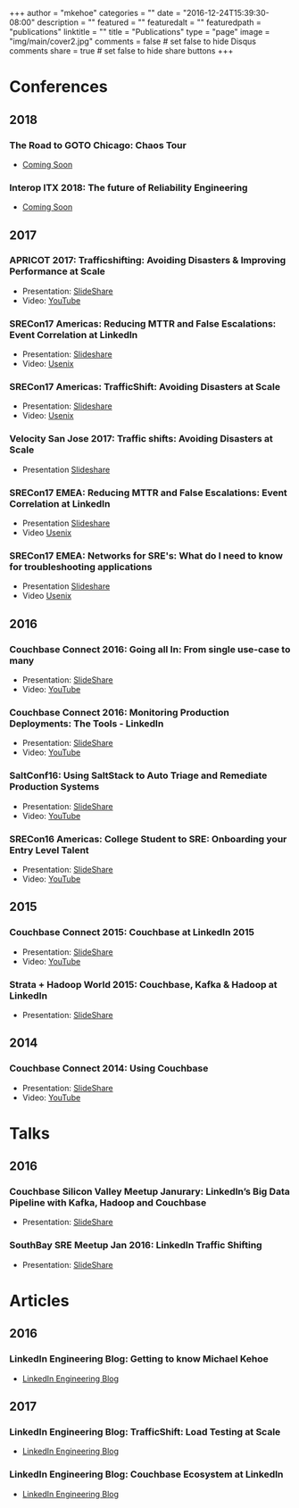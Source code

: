 +++
author = "mkehoe"
categories = ""
date = "2016-12-24T15:39:30-08:00"
description = ""
featured = ""
featuredalt = ""
featuredpath = "publications"
linktitle = ""
title = "Publications"
type = "page"
image = "img/main/cover2.jpg"
comments = false     # set false to hide Disqus comments
share = true        # set false to hide share buttons
+++

Conferences
===========
2018
----

### The Road to GOTO Chicago: Chaos Tour
* [Coming Soon](https://medium.com/russmiles/the-road-to-goto-chicago-chaos-tour-cdff17a97a97)

### Interop ITX 2018: The future of Reliability Engineering
* [Coming Soon](http://schedule.interop.com/session/the-next-wave-of-reliability-engineering/853923)

2017
----

### APRICOT 2017: Trafficshifting: Avoiding Disasters & Improving Performance at Scale

* Presentation: [SlideShare](https://www.slideshare.net/MichaelKehoe3/apricot-2017-trafficshifting-avoiding-disasters-improving-performance-at-scale-72682406)
* Video: [YouTube](https://www.youtube.com/watch?v=gfrpAIuTnoc&t=9s)

### SRECon17 Americas: Reducing MTTR and False Escalations: Event Correlation at LinkedIn

* Presentation: [Slideshare](https://www.slideshare.net/MichaelKehoe3/reducing-mttr-and-false-escalations-event-correlation-at-linkedin-73177586)
* Video: [Usenix](https://www.usenix.org/conference/srecon17americas/program/presentation/kehoe_mttr)

### SRECon17 Americas: TrafficShift: Avoiding Disasters at Scale

* Presentation: [Slideshare](https://www.slideshare.net/MichaelKehoe3/sreconamericas2017-trafficshift-avoiding-disasters-at-scale)
* Video: [Usenix](https://www.usenix.org/conference/srecon17americas/program/presentation/kehoe_trafficshift)

### Velocity San Jose 2017: Traffic shifts: Avoiding Disasters at Scale

* Presentation [Slideshare](https://www.slideshare.net/MichaelKehoe3/velocity-san-jose-2017-traffic-shifts-avoiding-disasters-at-scale)

### SRECon17 EMEA: Reducing MTTR and False Escalations: Event Correlation at LinkedIn

* Presentation [Slideshare](https://www.slideshare.net/MichaelKehoe3/sreconeurope2017-reducing-mttr-and-false-escalations-event-correlation-at-linkedin)
* Video [Usenix](https://www.usenix.org/conference/srecon17europe/program/presentation/kehoe-0)

### SRECon17 EMEA: Networks for SRE's: What do I need to know for troubleshooting applications

* Presentation [Slideshare](https://www.slideshare.net/MichaelKehoe3/sreconeurope2017-networks-for-sres)
* Video [Usenix](https://www.usenix.org/conference/srecon17europe/program/presentation/kehoe)


2016
----

### Couchbase Connect 2016: Going all In: From single use-case to many

* Presentation: [SlideShare](http://www.slideshare.net/MichaelKehoe3/couchbase-connect-2016-68421388)
* Video: [YouTube](https://www.youtube.com/watch?v=1shb4UZON_I&t=3s)

### Couchbase Connect 2016: Monitoring Production Deployments: The Tools - LinkedIn

* Presentation: [SlideShare](http://www.slideshare.net/MichaelKehoe3/couchbase-connect-2016-monitoring-production-deployments-the-tools-linkedin)
* Video: [YouTube](https://www.youtube.com/watch?v=Dv6SWGfRWn0&t=30s)

### SaltConf16: Using SaltStack to Auto Triage and Remediate Production Systems

* Presentation: [SlideShare](http://www.slideshare.net/MichaelKehoe3/michael-kehoe-61165500)
* Video: [YouTube](https://www.youtube.com/watch?v=4LapQ9Zhr_E)

### SRECon16 Americas: College Student to SRE: Onboarding your Entry Level Talent

* Presentation: [SlideShare](http://www.slideshare.net/MichaelKehoe3/srecon-usa-2016-growing-your-entry-level-talent)
* Video: [YouTube](https://www.youtube.com/watch?v=TYX5ihgIL7s)


2015
----

### Couchbase Connect 2015: Couchbase at LinkedIn 2015

* Presentation: [SlideShare](https://www.slideshare.net/slideshow/embed_code/key/9quM4qNUXJ0KO5)
* Video: [YouTube](https://www.youtube.com/watch?v=TmjY1HJemi4)

### Strata + Hadoop World 2015: Couchbase, Kafka & Hadoop at LinkedIn

* Presentation: [SlideShare](http://www.slideshare.net/MichaelKehoe3/couchbasetohadoopmattmichaeljustin-v4-44977611)


2014
----

### Couchbase Connect 2014: Using Couchbase

* Presentation: [SlideShare](http://www.slideshare.net/Couchbase/couchbase-at-linkedin-couchbase-connect-2014)
* Video: [YouTube](https://www.youtube.com/watch?v=J9PTmSwZE-8)


Talks
=====

2016
----

### Couchbase Silicon Valley Meetup Janurary: LinkedIn’s Big Data Pipeline with Kafka, Hadoop and Couchbase

* Presentation: [SlideShare](http://www.slideshare.net/MichaelKehoe3/couchbase-meetup-jan-2016)

### SouthBay SRE Meetup Jan 2016: LinkedIn Traffic Shifting

* Presentation: [SlideShare](http://www.slideshare.net/MichaelKehoe3/southbay-sre-meetup-jan-2016)


Articles
========

2016
----

### LinkedIn Engineering Blog: Getting to know Michael Kehoe

* [LinkedIn Engineering Blog](https://engineering.linkedin.com/blog/2016/02/getting-to-know-michael-kehoe)

2017
----

### LinkedIn Engineering Blog: TrafficShift: Load Testing at Scale

* [LinkedIn Engineering Blog](https://engineering.linkedin.com/blog/2017/05/trafficshift--load-testing-at-scale)

### LinkedIn Engineering Blog: Couchbase Ecosystem at LinkedIn

* [LinkedIn Engineering Blog](https://engineering.linkedin.com/blog/2017/12/couchbase-ecosystem-at-linkedin)
